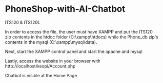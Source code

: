 # PhoneShop-with-AI-Chatbot
ITS120 &amp; ITS120L

In order to access the file, the user must have XAMPP and put the ITS120 zip contents in the htdoc folder (C:\xampp\htdocs) while the Phone_db zip's contents in the mysql (C:\xampp\mysql\data).

Next, start the XAMPP control panel and start the apache and mysql

Lastly, access the website in your browser with http://localhost/keopi/Account.php

Chatbot is visible at the Home Page
